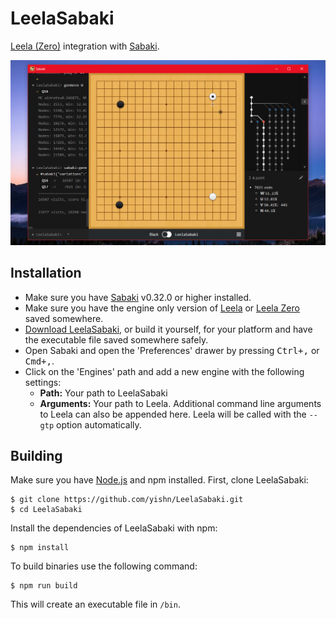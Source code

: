 # LeelaSabaki

[Leela (Zero)](https://www.sjeng.org/leela.html) integration with [Sabaki](http://sabaki.yichuanshen.de).

![Screenshot](./screenshot.png)

## Installation

- Make sure you have [Sabaki](http://sabaki.yichuanshen.de) v0.32.0 or higher installed.
- Make sure you have the engine only version of [Leela](https://www.sjeng.org/leela.html) or [Leela Zero](https://github.com/gcp/leela-zero) saved somewhere.
- [Download LeelaSabaki](https://github.com/yishn/LeelaSabaki/releases), or build it yourself, for your platform and have the executable file saved somewhere safely. 
- Open Sabaki and open the 'Preferences' drawer by pressing <kbd>Ctrl+,</kbd> or <kbd>Cmd+,</kbd>.
- Click on the 'Engines' path and add a new engine with the following settings:
	- **Path:** Your path to LeelaSabaki
	- **Arguments:** Your path to Leela. Additional command line arguments to Leela can also be appended here. Leela will be called with the `--gtp` option automatically.

## Building

Make sure you have [Node.js](https://nodejs.org/) and npm installed. First, clone LeelaSabaki:

~~~
$ git clone https://github.com/yishn/LeelaSabaki.git
$ cd LeelaSabaki
~~~

Install the dependencies of LeelaSabaki with npm:

~~~
$ npm install
~~~

To build binaries use the following command:

~~~
$ npm run build
~~~

This will create an executable file in `/bin`.
